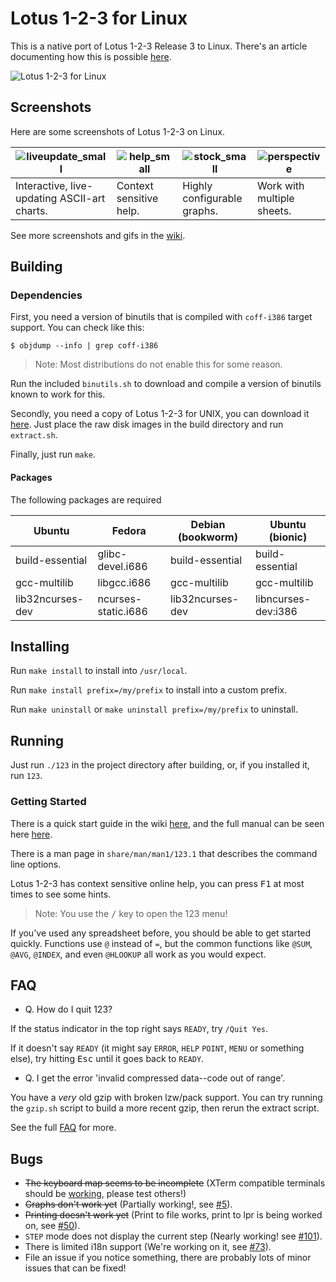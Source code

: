 # Lotus 1-2-3 for Linux

This is a native port of Lotus 1-2-3 Release 3 to Linux. There's an article documenting how this is possible
[here](https://lock.cmpxchg8b.com/linux123.html).

![Lotus 1-2-3 for Linux](https://lock.cmpxchg8b.com/img/123linux.png)

## Screenshots

Here are some screenshots of Lotus 1-2-3 on Linux.

| ![liveupdate_small](https://user-images.githubusercontent.com/123814/177441429-ee4ec586-46f5-45bf-96a0-0715215d2a0d.png) | ![help_small](https://user-images.githubusercontent.com/123814/177441458-435be771-2934-4199-9115-5b81311d89d2.png) | ![stock_small](https://user-images.githubusercontent.com/123814/177441483-f52fc2d3-9c3b-4c74-b805-99922c7c8b16.png) | ![perspective](https://user-images.githubusercontent.com/123814/173251674-cb29357d-8686-4dde-83bc-17c441957512.png)
|--|--|--|--|
| Interactive, live-updating ASCII-art charts. | Context sensitive help. | Highly configurable graphs. | Work with multiple sheets.

See more screenshots and gifs in the [wiki](https://github.com/taviso/123elf/wiki/Getting-Started).

## Building

### Dependencies

First, you need a version of binutils that is compiled with `coff-i386` target
support. You can check like this:

```
$ objdump --info | grep coff-i386
```

> Note: Most distributions do not enable this for some reason.

Run the included `binutils.sh` to download and compile a version of binutils known to work for this.

Secondly, you need a copy of Lotus 1-2-3 for UNIX, you can download it
[here](https://archive.org/details/123-unix). Just place the raw disk images in 
the build directory and run `extract.sh`.

Finally, just run `make`.

#### Packages

The following packages are required

| Ubuntu              | Fedora              | Debian (bookworm)   | Ubuntu (bionic)
| ------------------- | ------------------- | ------------------- | -------------------
| build-essential     | glibc-devel.i686    | build-essential     | build-essential
| gcc-multilib        | libgcc.i686         | gcc-multilib        | gcc-multilib
| lib32ncurses-dev    | ncurses-static.i686 | lib32ncurses-dev    | libncurses-dev:i386

## Installing

Run `make install` to install into `/usr/local`.

Run `make install prefix=/my/prefix` to install into a custom prefix.

Run `make uninstall` or `make uninstall prefix=/my/prefix` to uninstall.

## Running

Just run `./123` in the project directory after building, or, if you installed it, run `123`.

### Getting Started

There is a quick start guide in the wiki [here](https://github.com/taviso/123elf/wiki/Getting-Started), and the full manual can be seen here [here](https://archive.org/details/lotus-1-2-3-release-3.1-reference/Lotus%201-2-3%20Release%203.1%20-%20Tutorial).

There is a man page in `share/man/man1/123.1` that describes the command line options.

Lotus 1-2-3 has context sensitive online help, you can press <kbd>F1</kbd> at most times to see some hints.

> Note: You use the <kbd>/</kbd> key to open the 123 menu!

If you've used any spreadsheet before, you should be able to get started quickly. Functions use `@` instead of `=`, but the common functions like `@SUM`, `@AVG`, `@INDEX`, and even `@HLOOKUP` all work as you would expect.

## FAQ

- Q. How do I quit 123?

If the status indicator in the top right says `READY`, try `/Quit Yes`.

If it doesn't say `READY` (it might say `ERROR`, `HELP` `POINT`, `MENU` or
something else), try hitting <kbd>Esc</kbd> until it goes back to `READY`.

- Q. I get the error 'invalid compressed data--code out of range'.

You have a *very* old gzip with broken lzw/pack support. You can try running
the `gzip.sh` script to build a more recent gzip, then rerun the extract
script.

See the full [FAQ](https://github.com/taviso/123elf/wiki/FAQ) for more.

## Bugs

- ~~The keyboard map seems to be incomplete~~ (XTerm compatible terminals should be [working](https://github.com/taviso/123elf/wiki/Keybindings), please test others!)
- ~~Graphs don't work yet~~ (Partially working!, see [#5](https://github.com/taviso/123elf/issues/5)).
- ~~Printing doesn't work yet~~ (Print to file works, print to lpr is being worked on, see [#50](https://github.com/taviso/123elf/issues/50)).
- `STEP` mode does not display the current step (Nearly working! see [#101](https://github.com/taviso/123elf/issues/101)).
- There is limited i18n support (We're working on it, see [#73](https://github.com/taviso/123elf/issues/73)).
- File an issue if you notice something, there are probably lots of minor issues that can be fixed!


